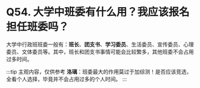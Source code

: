 # Q54. 大学中班委有什么用？我应该报名担任班委吗？
大学中行政班班委一般有：**班长**、**团支书**、**学习委员**、生活委员、宣传委员、心理委员、文体委员等。其中，班长和团支书事情可能会比较繁多，其他班委不会占用过多时间。

:::tip 主观内容，仅供参考
**洛璃**：班委最大的作用莫过于加综测！是否应该竞选，全看个人选择，毕竟并不会占用过多的个人时间。
:::